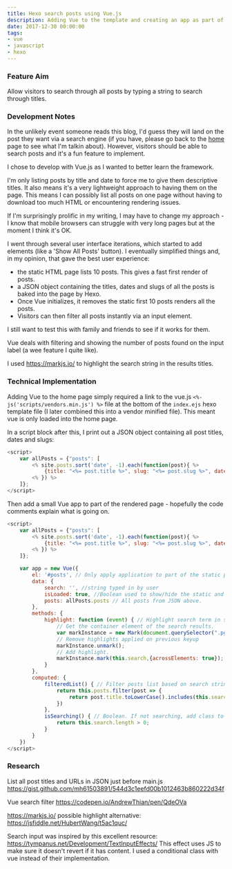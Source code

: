 ```yaml
---
title: Hexo search posts using Vue.js
description: Adding Vue to the template and creating an app as part of the page.
date: 2017-12-30 00:00:00
tags:
- vue
- javascript
- hexo
---
```

### Feature Aim
Allow visitors to search through all posts by typing a string to search through titles.

### Development Notes
In the unlikely event someone reads this blog, I'd guess they will land on the post they want via a search engine (if you have, please go back to the [home](/) page to see what I'm talkin about). However, visitors should be able to search posts and it's a fun feature to implement.

I chose to develop with Vue.js as I wanted to better learn the framework.

I'm only listing posts by title and date to force me to give them descriptive titles. It also means it's a very lightweight approach to having them on the page. This means I can possibly list all posts on one page without having to download too much HTML or encountering rendering issues.

If I'm surprisingly prolific in my writing, I may have to change my approach - I know that mobile browsers can struggle with very long pages but at the moment I think it's OK.

I went through several user interface iterations, which started to add elements (like a 'Show All Posts' button). I eventually simplified things and, in my opinion, that gave the best user experience:

- the static HTML page lists 10 posts. This gives a fast first render of posts.
- a JSON object containing the titles, dates and slugs of all the posts is baked into the page by Hexo.
- Once Vue initializes, it removes the static first 10 posts renders all the posts.
- Visitors can then filter all posts instantly via an input element.

I still want to test this with family and friends to see if it works for them.

Vue deals with filtering and showing the number of posts found on the input label (a wee feature I quite like).

I used https://markjs.io/ to highlight the search string in the results titles.

### Technical Implementation
Adding Vue to the home page simply required a link to the vue.js 
`<%- js('scripts/vendors.min.js') %>` 
file at the bottom of the `index.ejs` hexo template file (I later combined this into a vendor minified file). This meant vue is only loaded into the home page.

In a script block after this, I print out a JSON object containing all post titles, dates and slugs:

```javascript
<script>
    var allPosts = {"posts": [
        <% site.posts.sort('date', -1).each(function(post){ %>
            {title: "<%= post.title %>", slug: "<%= post.slug %>", date: "<%= post.date.format('dddd, Do MMMM YYYY') %>" },
        <% }) %>      
    ]};
</script>
```

Then add a small Vue app to part of the rendered page - hopefully the code comments explain what is going on.

```javascript
<script>
    var allPosts = {"posts": [
        <% site.posts.sort('date', -1).each(function(post){ %>
            {title: "<%= post.title %>", slug: "<%= post.slug %>", date: "<%= post.date.format('dddd, Do MMMM YYYY') %>" },
        <% }) %>      
    ]};

    var app = new Vue({
        el: '#posts', // Only apply application to part of the static page.
        data: {
            search: '', //string typed in by user
            isLoaded: true, //Boolean used to show/hide the static and vue lists of posts.
            posts: allPosts.posts // All posts from JSON above.
        },
        methods: {
            highlight: function (event) { // Highlight search term in search results
                // Get the container element of the search results.
                var markInstance = new Mark(document.querySelector(".pg-posts-container-search"));
                // Remove highlights applied on previous keyup
                markInstance.unmark();
                // Add highlight.
                markInstance.mark(this.search,{acrossElements: true});
            }
        },
        computed: {
            filteredList() { // Filter posts list based on search string 
                return this.posts.filter(post => {
                    return post.title.toLowerCase().includes(this.search.toLowerCase())
                })
            },
            isSearching() { // Boolean. If not searching, add class to prevent input field effect from returning to non-searching state.
                return this.search.length > 0;
            }
        }
    })
</script>
```

### Research

List all post titles and URLs in JSON just before main.js
https://gist.github.com/mh61503891/544d3c1eefd00b1012463b860222d34f

Vue search filter
https://codepen.io/AndrewThian/pen/QdeOVa

https://markjs.io/
possible highlight alternative:
https://jsfiddle.net/HubertWang/t5ac1quc/

Search input was inspired by this excellent resource:
https://tympanus.net/Development/TextInputEffects/
This effect uses JS to make sure it doesn't revert if it has content. I used a conditional class with vue instead of their implementation.
